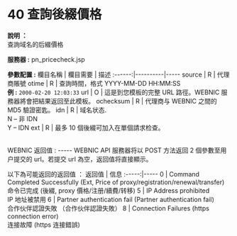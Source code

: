 # 40 查詢後綴價格

**說明 ：** <br> 
查詢域名的后綴價格

**服務器 :** pn_pricecheck.jsp

**參數配置 :**
欄目名稱 | 欄目需要 | 描述
:------:|----------|-----
source | R | 代理商賬號
otime | R | 查詢時間，格式 YYYY-MM-DD HH:MM:SS <br> **例 :** `2000-02-20 12:03:33`
url | O | 這是到您模板的完整 URL 路徑。WEBNIC 服務器將會把結果返回至此模板。
ochecksum | R | 代理商与 WEBNIC 之間的 MD5 驗證密匙。
idn | R | 域名状态. <br> N – 非 IDN <br> Y – IDN
ext | R | 最多 10 個後綴可加入在單個請求检查。


<br> 
WEBNIC 返回值 :
-----
WEBNIC API 服務器将以 POST 方法返回 2 個參數至用户提交的 url。若提交 url 為空，返回值将直接顯示。

以下為可能返回的返回值 ：
返回值 | 信息
:-----:|-----
0 | Command Completed Successfully (Ext, Price of proxy/registration/renewal/transfer) <br> 命令已完成 (後綴, proxy 價格/注册/續費/转移)
5 | IP Address prohibited <br> IP 地址被禁用
6 | Partner authentication fail (Partner authentication fail) <br> 合作伙伴認證失敗 （合作伙伴認證失敗）
8 | Connection Failures (https connection error) <br> 连接故障 (https 连接錯誤)
